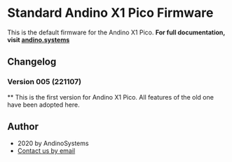 # Standard Andino X1 Pico Firmware

This is the default firmware for the Andino X1 Pico. **For full documentation, visit [andino.systems](https://andino.systems/andino-x1/firmware/counting)**

## Changelog

### Version 005 (221107)

** This is the first version for Andino X1 Pico. All features of the old one have been adopted here.

Author
-----

* 2020 by AndinoSystems
* [Contact us by email](mailto:info@andino.systems)
